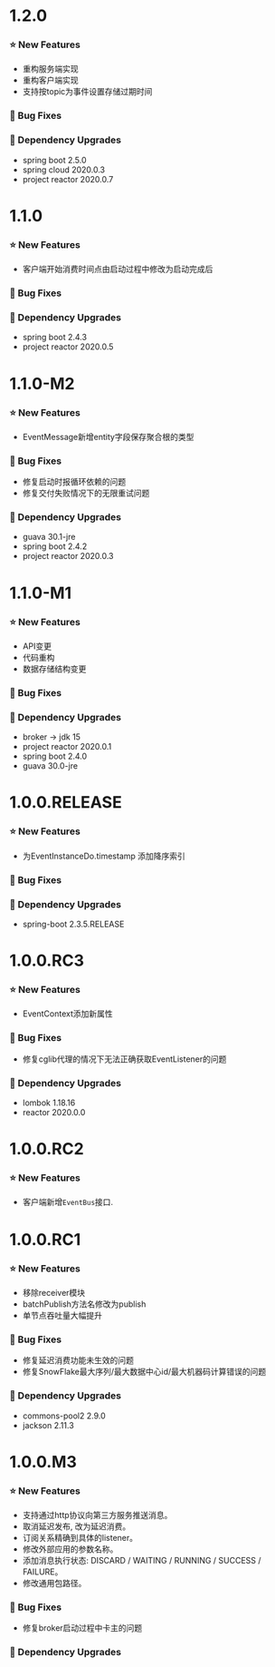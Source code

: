 # 1.2.0

### ⭐ New Features

- 重构服务端实现
- 重构客户端实现
- 支持按topic为事件设置存储过期时间

### 🐞 Bug Fixes

### 🔨 Dependency Upgrades

- spring boot 2.5.0
- spring cloud 2020.0.3
- project reactor 2020.0.7

# 1.1.0

### ⭐ New Features

- 客户端开始消费时间点由启动过程中修改为启动完成后

### 🐞 Bug Fixes

### 🔨 Dependency Upgrades

- spring boot 2.4.3
- project reactor 2020.0.5

# 1.1.0-M2

### ⭐ New Features

- EventMessage新增entity字段保存聚合根的类型

### 🐞 Bug Fixes

- 修复启动时报循环依赖的问题
- 修复交付失败情况下的无限重试问题

### 🔨 Dependency Upgrades

- guava 30.1-jre
- spring boot 2.4.2
- project reactor 2020.0.3

# 1.1.0-M1

### ⭐ New Features

- API变更
- 代码重构
- 数据存储结构变更

### 🐞 Bug Fixes

### 🔨 Dependency Upgrades

- broker -> jdk 15
- project reactor 2020.0.1
- spring boot 2.4.0
- guava 30.0-jre

# 1.0.0.RELEASE

### ⭐ New Features

- 为EventInstanceDo.timestamp 添加降序索引

### 🐞 Bug Fixes

### 🔨 Dependency Upgrades

- spring-boot 2.3.5.RELEASE

# 1.0.0.RC3

### ⭐ New Features

- EventContext添加新属性

### 🐞 Bug Fixes

- 修复cglib代理的情况下无法正确获取EventListener的问题

### 🔨 Dependency Upgrades

- lombok 1.18.16
- reactor 2020.0.0

# 1.0.0.RC2

### ⭐ New Features

- 客户端新增`EventBus`接口.

# 1.0.0.RC1

### ⭐ New Features

- 移除receiver模块
- batchPublish方法名修改为publish
- 单节点吞吐量大幅提升

### 🐞 Bug Fixes

- 修复延迟消费功能未生效的问题
- 修复SnowFlake最大序列/最大数据中心id/最大机器码计算错误的问题

### 🔨 Dependency Upgrades

- commons-pool2 2.9.0
- jackson 2.11.3

# 1.0.0.M3

### ⭐ New Features

- 支持通过http协议向第三方服务推送消息。
- 取消延迟发布, 改为延迟消费。
- 订阅关系精确到具体的listener。
- 修改外部应用的参数名称。
- 添加消息执行状态: DISCARD / WAITING / RUNNING / SUCCESS / FAILURE。
- 修改通用包路径。

### 🐞 Bug Fixes

- 修复broker启动过程中卡主的问题

### 🔨 Dependency Upgrades


